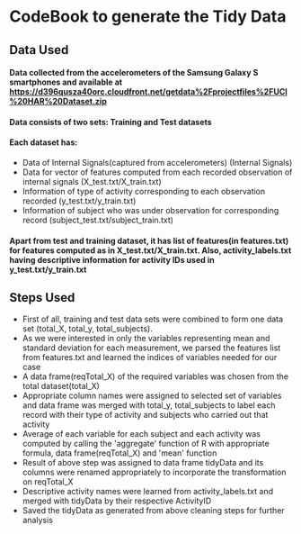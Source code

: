 CodeBook to generate the Tidy Data
==================================



## Data Used
#### Data collected from the accelerometers of the Samsung Galaxy S smartphones and available at https://d396qusza40orc.cloudfront.net/getdata%2Fprojectfiles%2FUCI%20HAR%20Dataset.zip 
#### Data consists of two sets: Training and Test datasets
#### Each dataset has:
* Data of Internal Signals(captured from accelerometers) (Internal Signals)
* Data for vector of features computed from each recorded observation of internal signals (X_test.txt/X_train.txt)
* Information of type of activity corresponding to each observation recorded (y_test.txt/y_train.txt)
* Information of subject who was under observation for corresponding record (subject_test.txt/subject_train.txt)

#### Apart from test and training dataset, it has list of features(in features.txt) for features computed as in X_test.txt/X_train.txt. Also, activity_labels.txt having descriptive information for activity IDs used in y_test.txt/y_train.txt

## Steps Used
* First of all, training and test data sets were combined to form one data set (total_X, total_y, total_subjects).
* As we were interested in only the variables representing mean and standard deviation for each measurement, we parsed the features list from features.txt and learned the indices of variables needed for our case
* A data frame(reqTotal_X) of the required variables was chosen from the total dataset(total_X)
* Appropriate column names were assigned to selected set of variables and data frame was merged with total_y, total_subjects to label each record with their type of activity and subjects who carried out that activity
* Average of each variable for each subject and each activity was computed by calling the 'aggregate' function of R with appropriate formula, data frame(reqTotal_X) and 'mean' function
* Result of above step was assigned to data frame tidyData and its columns were renamed appropriately to incorporate the transformation on reqTotal_X
* Descriptive activity names were learned from activity_labels.txt and merged with tidyData by their respective ActivityID
* Saved the tidyData as generated from above cleaning steps for further analysis
